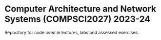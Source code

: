 # Computer Architecture and Network Systems (COMPSCI2027) 2023-24

Repository for code used in lectures, labs and assessed exercises.


